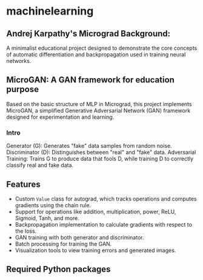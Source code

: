 # machinelearning
## Andrej Karpathy's Micrograd Background: 
A minimalist educational project designed to demonstrate the core concepts of automatic differentiation and backpropagation used in training neural networks. 
## MicroGAN: A GAN framework for education purpose 
Based on the basic structure of MLP in Micrograd, this project implements MicroGAN, a simplified Generative Adversarial Network (GAN) framework designed for experimentation and learning. 
### Intro
Generator (G): Generates "fake" data samples from random noise.
Discriminator (D): Distinguishes between "real" and "fake" data.
Adversarial Training: Trains G to produce data that fools D, while training D to correctly classify real and fake data. 

## Features

- Custom `Value` class for autograd, which tracks operations and computes gradients using the chain rule.
- Support for operations like addition, multiplication, power, ReLU, Sigmoid, Tanh, and more.
- Backpropagation implementation to calculate gradients with respect to the loss.
- GAN training with both generator and discriminator.
- Batch processing for training the GAN.
- Visualization tools to view training errors and generated images.

## Required Python packages






